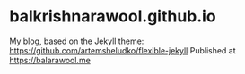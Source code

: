 # balkrishnarawool.github.io
My blog, based on the Jekyll theme: https://github.com/artemsheludko/flexible-jekyll
Published at https://balarawool.me
